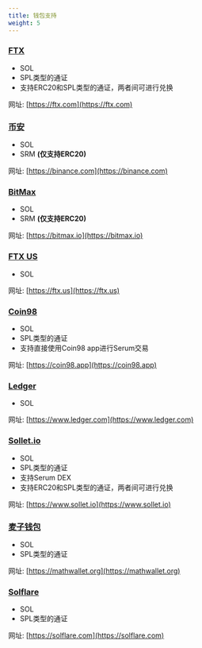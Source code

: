 ```yaml
---
title: 钱包支持
weight: 5
---
```


### [FTX](https://ftx.com)

- SOL
- SPL类型的通证
- 支持ERC20和SPL类型的通证，两者间可进行兑换

网址: [https://ftx.com](https://ftx.com)

### [币安](https://binance.com)

- SOL
- SRM **(仅支持ERC20)**

网址: [https://binance.com](https://binance.com)

### [BitMax](https://bitmax.io)

- SOL
- SRM **(仅支持ERC20)**

网址: [https://bitmax.io](https://bitmax.io)

### [FTX US](https://ftx.us)

- SOL

网址: [https://ftx.us](https://ftx.us)

### [Coin98](https://coin98.app)

- SOL
- SPL类型的通证
- 支持直接使用Coin98 app进行Serum交易

网址: [https://coin98.app](https://coin98.app)

### [Ledger](https://www.ledger.com)

- SOL

网址: [https://www.ledger.com](https://www.ledger.com)

### [Sollet.io](https://www.sollet.io)

- SOL
- SPL类型的通证
- 支持Serum DEX
- 支持ERC20和SPL类型的通证，两者间可进行兑换

网址: [https://www.sollet.io](https://www.sollet.io)

### [麦子钱包](https://mathwallet.org)

- SOL
- SPL类型的通证

网址: [https://mathwallet.org](https://mathwallet.org)

### [Solflare](https://solflare.com)

- SOL
- SPL类型的通证

网址: [https://solflare.com](https://solflare.com)
